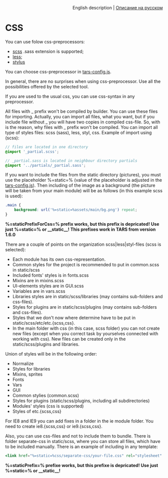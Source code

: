 <p align="right">
English description | <a href="../ru/css-processing.md">Описание на русском</a>
</p>

# CSS

You can use folow css-preprocessors:
* [scss](http://sass-lang.com) .sass extension is supported;
* [less](http://www.lesscss.ru);
* [stylus](http://learnboost.github.io/stylus)  

You can choose css-preprocessor in [tars-config.js](options.md#csspreprocessor).

In general, there are no surprises when using css-preprocessor. Use all the possibilities offered by the selected tool.

If you are used to the usual css, you can use css-syntax in any preprocessor.

All files with _ prefix won't be compiled by builder. You can use these files for importing. Actually, you can import all files, what you want, but if you include file without _ you will have two copies in compiled css-file. So, with is the reason, why files with _ prefix won't be compiled. You can import all type of styles files: scss (sass), less, styl, css.
Example of import using (scss):

```scss
// files are located in one directory
@import '_partial.scss';

// _partial.sass is located in neighbour directory partials
@import '../partials/_partial.sass';
```

If you want to include the files from the static directory (pictures), you must use the placeholder %=static=% (value of the placeholder is adjusted in the [tars-config.js](options.md#staticprefixforcss)). Then including of the image as a background (the picture will be taken from your main module) will be as follows (in this example scss is used):

```scss
.main {
    background: url('%=static=%assets/main/bg.png') repeat;
}
```

**%=staticPrefixForCss=% prefix works, but this prefix is depricated! Use just %=static=% or \_\_static\_\_! This prefixes work in TARS from version 1.6.0**

There are a couple of points on the organization scss|less|styl-files (scss is selected):

* Each module has its own css-representation.
* Common styles for the project is recommended to put in common.scss in static/scss
* Included fonts' styles is in fonts.scss
* Mixins are in mixins.scss
* UI-elements styles are in GUI.scss
* Variables are in vars.scss
* Libraries styles are in static/scss/libraries (may contains sub-folders and css-files).
* Styles for plugins are in static/scss/plugins (may contains sub-folders and css-files).
* Styles that we don't now where determine have to be put in static/scss/etc/etc.{scss,css}.
* In the main folder with css (in this case, scss folder) you can not create new files (except when you correct task by yourselves connected with working with css). New files can be created only in the static/scss/plugins and libraries.

Union of styles will be in the following order:
* Normalize
* Styles for libraries
* Mixins, sprites
* Fonts
* Vars
* GUI
* Common stylies (common.scss)
* Styles for plugins (static/scss/plugins, including all subdirectories)
* Modules' styles (css is supported)
* Styles of etc.{scss,css}

For IE8 and IE9 you can add fixes in a folder in the ie module folder. You need to create ie8.{scss,css} or ie9.{scss,css}.

Also, you can use css-files and not to include them to bundle. There is folder separate-css in static/scss, where you can store all files, which have to be included manually. There is an example of including in any template:

```handlebars
<link href="%=static=%css/separate-css/your-file.css" rel="stylesheet" type="text/css">
```

**%=staticPrefix=% prefixe works, but this prefixe is depricated! Use just %=static=% or \_\_static\_\_!**
